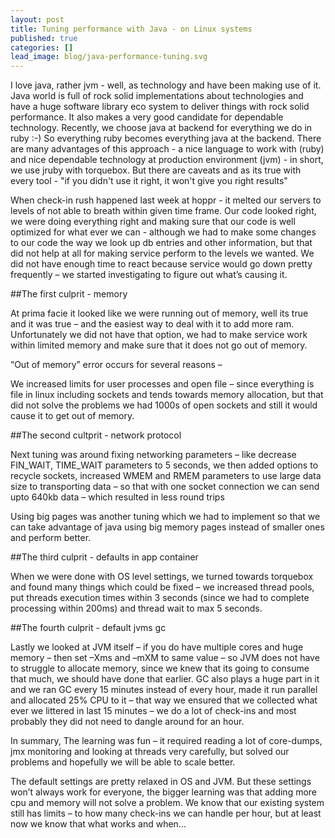 ```yaml
---
layout: post
title: Tuning performance with Java - on Linux systems
published: true
categories: []
lead_image: blog/java-performance-tuning.svg
---
```


I love java, rather jvm - well, as technology and have been making use of it. Java world is full of rock solid implementations about technologies and have a huge software library eco system to deliver things with rock solid performance. It also makes a very good candidate for dependable technology. Recently, we choose java at backend for everything we do in ruby :-) So everything ruby becomes everything java at the backend. There are many advantages of this approach - a nice language to work with (ruby) and nice dependable technology at production environment (jvm) - in short, we use jruby with torquebox. But there are caveats and as its true with every tool - "if you didn't use it right, it won't give you right results"


When check-in rush happened last week at hoppr - it melted our servers to levels of not able to breath within given time frame. Our code looked right, we were doing everything right and making sure that our code is well optimized for what ever we can - although we had to make some changes to our code the way we look up db entries and other information, but that did not help at all for making service perform to the levels we wanted. We did not have enough time to react because service would go down pretty frequently – we started investigating to figure out what’s causing it.

##The first culprit - memory

At prima facie it looked like we were running out of memory, well its true and it was true – and the easiest way to deal with it to add more ram. Unfortunately we did not have that option, we had to make service work within limited memory and make sure that it does not go out of memory.

“Out of memory” error occurs for several reasons –

We increased limits for user processes and open file – since everything is file in linux including sockets and tends towards memory allocation, but that did not solve the problems we had 1000s of open sockets and still it would cause it to get out of memory.

##The second cultprit - network protocol

Next tuning was around fixing networking parameters – like decrease FIN_WAIT, TIME_WAIT parameters to 5 seconds, we then added options to recycle sockets, increased WMEM and RMEM parameters to use large data size to transporting data – so that with one socket connection we can send upto 640kb data – which resulted in less round trips

Using big pages was another tuning which we had to implement so that we can take advantage of java using big memory pages instead of smaller ones and perform better.

##The third culprit - defaults in app container

When we were done with OS level settings, we turned towards torquebox and found many things which could be fixed – we increased thread pools, put threads execution times within 3 seconds (since we had to complete processing within 200ms) and thread wait to max 5 seconds.

##The fourth culprit - default jvms gc

Lastly we looked at JVM itself – if you do have multiple cores and huge memory – then set –Xms and –mXM to same value – so JVM does not have to struggle to allocate memory, since we knew that its going to consume that much, we should have done that earlier. GC also plays a huge part in it and we ran GC every 15 minutes instead of every hour, made it run parallel and allocated 25% CPU to it – that way we ensured that we collected what ever we littered in last 15 minutes – we do a lot of check-ins and most probably they did not need to dangle around for an hour.


In summary, The learning was fun – it required reading a lot of core-dumps, jmx monitoring and looking at threads very carefully, but solved our problems and hopefully we will be able to scale better.

The default settings are pretty relaxed in OS and JVM. But these settings won’t always work for everyone, the bigger learning was that adding more cpu and memory will not solve a problem. We know that our existing system still has limits – to how many check-ins we can handle per hour, but at least now we know that what works and when…
